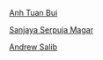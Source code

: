 [Anh Tuan Bui](https://github.com/anhtuan-bui)

[Sanjaya Serpuja Magar](https://github.com/Magar79)

[Andrew Salib]()

